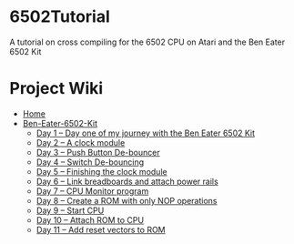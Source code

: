 # 6502Tutorial

A tutorial on cross compiling for the 6502 CPU on Atari and the Ben Eater 6502 Kit

# Project Wiki

* [Home](https://gitlab.com/krischik/6502Tutorial/-/wikis/Home.md)
* [Ben-Eater-6502-Kit](https://gitlab.com/krischik/6502Tutorial/-/wikis/Ben-Eater-6502-Kit)
  - [Day 1 – Day one of my journey with the Ben Eater 6502 Kit](https://gitlab.com/krischik/6502Tutorial/-/wikis/Ben-Eater-6502-Kit/Day-1.md)
  - [Day 2 – A clock module](https://gitlab.com/krischik/6502Tutorial/-/wikis/Ben-Eater-6502-Kit/Day-2.md)
  - [Day 3 – Push Button De-bouncer](https://gitlab.com/krischik/6502Tutorial/-/wikis/Ben-Eater-6502-Kit/Day-3.md)
  - [Day 4 – Switch De-bouncing](https://gitlab.com/krischik/6502Tutorial/-/wikis/Ben-Eater-6502-Kit/Day-4.md)
  - [Day 5 – Finishing the clock module](https://gitlab.com/krischik/6502Tutorial/-/wikis/Ben-Eater-6502-Kit/Day-5.md)
  - [Day 6 – Link breadboards and attach power rails](https://gitlab.com/krischik/6502Tutorial/-/wikis/Ben-Eater-6502-Kit/Day-6.md)
  - [Day 7 – CPU Monitor program](https://gitlab.com/krischik/6502Tutorial/-/wikis/Ben-Eater-6502-Kit/Day-7.md)
  - [Day 8 – Create a ROM with only NOP operations](https://gitlab.com/krischik/6502Tutorial/-/wikis/Ben-Eater-6502-Kit/Day-8.md)
  - [Day 9 – Start CPU](https://gitlab.com/krischik/6502Tutorial/-/wikis/Ben-Eater-6502-Kit/Day-9.md)
  - [Day 10 – Attach ROM to CPU](https://gitlab.com/krischik/6502Tutorial/-/wikis/Ben-Eater-6502-Kit/Day-10)
  - [Day 11 – Add reset vectors to ROM](https://gitlab.com/krischik/6502Tutorial/-/wikis/Ben-Eater-6502-Kit/Day-11)

<!-- vim: set wrap tabstop=8 shiftwidth=4 softtabstop=4 expandtab : -->
<!-- vim: set textwidth=0 filetype=markdown foldmethod=marker spell : -->
<!-- vim: set spell spelllang=en_gb : -->
